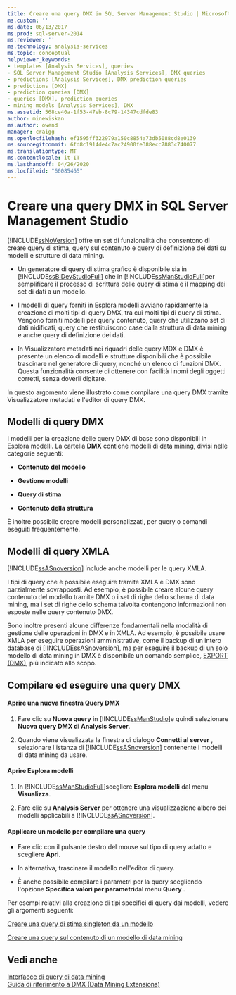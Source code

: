 ```yaml
---
title: Creare una query DMX in SQL Server Management Studio | Microsoft Docs
ms.custom: ''
ms.date: 06/13/2017
ms.prod: sql-server-2014
ms.reviewer: ''
ms.technology: analysis-services
ms.topic: conceptual
helpviewer_keywords:
- templates [Analysis Services], queries
- SQL Server Management Studio [Analysis Services], DMX queries
- predictions [Analysis Services], DMX prediction queries
- predictions [DMX]
- prediction queries [DMX]
- queries [DMX], prediction queries
- mining models [Analysis Services], DMX
ms.assetid: 568ce40a-1f53-47eb-8c79-14347cdfde83
author: minewiskan
ms.author: owend
manager: craigg
ms.openlocfilehash: ef1595ff322979a150c8854a73db5088cd8e0139
ms.sourcegitcommit: 6fd8c1914de4c7ac24900fe388ecc7883c740077
ms.translationtype: MT
ms.contentlocale: it-IT
ms.lasthandoff: 04/26/2020
ms.locfileid: "66085465"
---
```

# <a name="create-a-dmx-query-in-sql-server-management-studio"></a>Creare una query DMX in SQL Server Management Studio
  [!INCLUDE[ssNoVersion](../../includes/ssnoversion-md.md)] offre un set di funzionalità che consentono di creare query di stima, query sul contenuto e query di definizione dei dati su modelli e strutture di data mining.  
  
-   Un generatore di query di stima grafico è disponibile sia in [!INCLUDE[ssBIDevStudioFull](../../includes/ssbidevstudiofull-md.md)] che in [!INCLUDE[ssManStudioFull](../../includes/ssmanstudiofull-md.md)]per semplificare il processo di scrittura delle query di stima e il mapping dei set di dati a un modello.  
  
-   I modelli di query forniti in Esplora modelli avviano rapidamente la creazione di molti tipi di query DMX, tra cui molti tipi di query di stima. Vengono forniti modelli per query contenuto, query che utilizzano set di dati nidificati, query che restituiscono case dalla struttura di data mining e anche query di definizione dei dati.  
  
-   In Visualizzatore metadati nei riquadri delle query MDX e DMX è presente un elenco di modelli e strutture disponibili che è possibile trascinare nel generatore di query, nonché un elenco di funzioni DMX. Questa funzionalità consente di ottenere con facilità i nomi degli oggetti corretti, senza doverli digitare.  
  
 In questo argomento viene illustrato come compilare una query DMX tramite Visualizzatore metadati e l'editor di query DMX.  
  
##  <a name="dmx-query-templates"></a><a name="BKMK_Templates"></a>Modelli di query DMX  
 I modelli per la creazione delle query DMX di base sono disponibili in Esplora modelli. La cartella **DMX** contiene modelli di data mining, divisi nelle categorie seguenti:  
  
-   **Contenuto del modello**  
  
-   **Gestione modelli**  
  
-   **Query di stima**  
  
-   **Contenuto della struttura**  
  
 È inoltre possibile creare modelli personalizzati, per query o comandi eseguiti frequentemente.  
  
## <a name="xmla-query-templates"></a>Modelli di query XMLA  
 [!INCLUDE[ssASnoversion](../../includes/ssasnoversion-md.md)] include anche modelli per le query XMLA.  
  
 I tipi di query che è possibile eseguire tramite XMLA e DMX sono parzialmente sovrapposti. Ad esempio, è possibile creare alcune query contenuto del modello tramite DMX o i set di righe dello schema di data mining, ma i set di righe dello schema talvolta contengono informazioni non esposte nelle query contenuto DMX.  
  
 Sono inoltre presenti alcune differenze fondamentali nella modalità di gestione delle operazioni in DMX e in XMLA. Ad esempio, è possibile usare XMLA per eseguire operazioni amministrative, come il backup di un intero database di [!INCLUDE[ssASnoversion](../../includes/ssasnoversion-md.md)], ma per eseguire il backup di un solo modello di data mining in DMX è disponibile un comando semplice, [EXPORT &#40;DMX&#41;](/sql/dmx/export-dmx), più indicato allo scopo.  
  
##  <a name="build-and-run-a-dmx-query"></a><a name="BKMK_Building_Queries"></a>Compilare ed eseguire una query DMX  
  
#### <a name="open-a-new-dmx-query-window"></a>Aprire una nuova finestra Query DMX  
  
1.  Fare clic su **Nuova query** in [!INCLUDE[ssManStudio](../../includes/ssmanstudio-md.md)]e quindi selezionare **Nuova query DMX di Analysis Server**.  
  
2.  Quando viene visualizzata la finestra di dialogo **Connetti al server** , selezionare l'istanza di [!INCLUDE[ssASnoversion](../../includes/ssasnoversion-md.md)] contenente i modelli di data mining da usare.  
  
#### <a name="open-template-explorer"></a>Aprire Esplora modelli  
  
1.  In [!INCLUDE[ssManStudioFull](../../includes/ssmanstudiofull-md.md)]scegliere **Esplora modelli** dal menu **Visualizza**.  
  
2.  Fare clic su **Analysis Server** per ottenere una visualizzazione albero dei modelli applicabili a [!INCLUDE[ssASnoversion](../../includes/ssasnoversion-md.md)].  
  
#### <a name="apply-a-template-to-build-a-query"></a>Applicare un modello per compilare una query  
  
-   Fare clic con il pulsante destro del mouse sul tipo di query adatto e scegliere **Apri**.  
  
-   In alternativa, trascinare il modello nell'editor di query.  
  
-   È anche possibile compilare i parametri per la query scegliendo l'opzione **Specifica valori per parametri**dal menu **Query** .  
  
 Per esempi relativi alla creazione di tipi specifici di query dai modelli, vedere gli argomenti seguenti:  
  
 [Creare una query di stima singleton da un modello](create-a-singleton-prediction-query-from-a-template.md)  
  
 [Creare una query sul contenuto di un modello di data mining](create-a-content-query-on-a-mining-model.md)  
  
## <a name="see-also"></a>Vedi anche  
 [Interfacce di query di data mining](data-mining-query-tools.md)   
 [Guida di riferimento a DMX &#40;Data Mining Extensions&#41;](/sql/dmx/data-mining-extensions-dmx-reference)  
  
  
